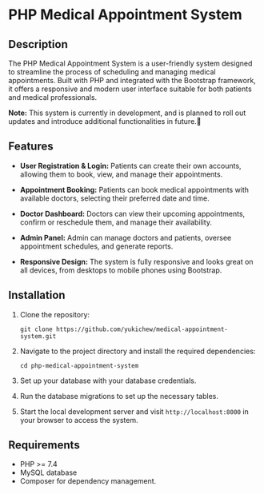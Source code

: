 # PHP Medical Appointment System

## Description

The PHP Medical Appointment System is a user-friendly system designed to streamline the process of scheduling and managing medical appointments. Built with PHP and integrated with the Bootstrap framework, it offers a responsive and modern user interface suitable for both patients and medical professionals.

**Note:** This system is currently in development, and is planned to roll out updates and introduce additional functionalities in future.👀 

## Features

- **User Registration & Login:** Patients can create their own accounts, allowing them to book, view, and manage their appointments.
  
- **Appointment Booking:** Patients can book medical appointments with available doctors, selecting their preferred date and time.
  
- **Doctor Dashboard:** Doctors can view their upcoming appointments, confirm or reschedule them, and manage their availability.
  
- **Admin Panel:** Admin can manage doctors and patients, oversee appointment schedules, and generate reports.
  
- **Responsive Design:** The system is fully responsive and looks great on all devices, from desktops to mobile phones using Bootstrap.

## Installation

1. Clone the repository:
   ```
   git clone https://github.com/yukichew/medical-appointment-system.git
   ```

2. Navigate to the project directory and install the required dependencies:
   ```
   cd php-medical-appointment-system
   ```

3. Set up your database with your database credentials.

4. Run the database migrations to set up the necessary tables.

5. Start the local development server and visit `http://localhost:8000` in your browser to access the system.

## Requirements

- PHP >= 7.4
- MySQL database
- Composer for dependency management.
